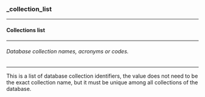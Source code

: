 ### _collection_list



------
#### Collections list



------
###### Database collection names, acronyms or codes.



------
This is a list of database collection identifiers, the value does not need to be the exact collection name, but it must be unique among all collections of the database.
